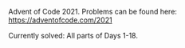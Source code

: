 Advent of Code 2021. Problems can be found here: https://adventofcode.com/2021

Currently solved:
All parts of Days 1-18.